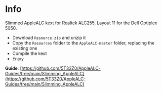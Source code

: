 # Info

Slimmed AppleALC kext for Realtek ALC255, Layout 11 for the Dell Optiplex 5050.

- Download `Resource.zip` and unzip it
- Copy the `Resources` folder to the `AppleALC-master` folder, replacing the existing one
- Compile the kext
- Enjoy

**Guide**: [https://github.com/5T33Z0/AppleALC-Guides/tree/main/Slimming_AppleALC](https://github.com/5T33Z0/AppleALC-Guides/tree/main/Slimming_AppleALC)

